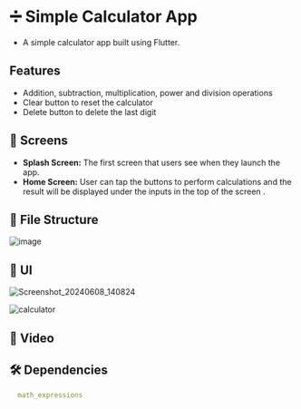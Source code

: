 # ➗ Simple Calculator App
 - A simple calculator app built using Flutter.


## Features
  - Addition, subtraction, multiplication, power and division operations
  - Clear button to reset the calculator
  - Delete button to delete the last digit


## 🤳 Screens

- **Splash Screen:** The first screen that users see when they launch the app.
- **Home Screen:** User can tap the buttons to perform calculations and the result will be displayed under the inputs in the top of the screen .


## 📁 File Structure

![image](https://github.com/Nadeennoshy/PRODIGY_AD_01/assets/70576667/614b03b8-4a5b-4aaa-a02a-45aea2bee3cc)



## 📱 UI

![Screenshot_20240608_140824](https://github.com/Nadeennoshy/PRODIGY_AD_01/assets/70576667/f61f20aa-f2b5-485c-937c-86caa90595d6)


![calculator](https://github.com/Nadeennoshy/PRODIGY_AD_01/assets/70576667/38cb9187-e089-43ba-84f8-59c0f38b344b)



## 🎥 Video



## 🛠 Dependencies

```pubspec.yaml
  math_expressions

```
